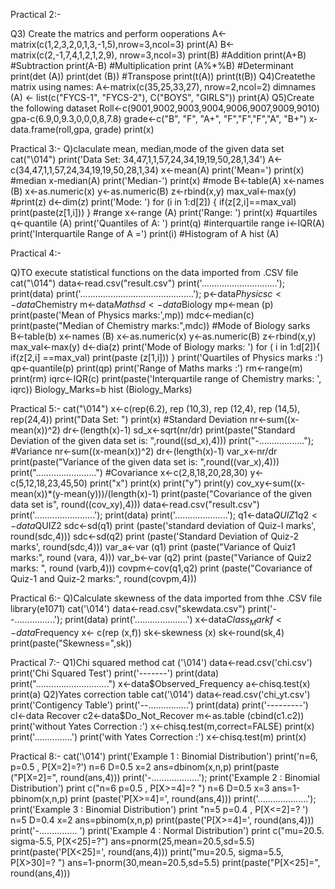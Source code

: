 Practical 2:-

Q3) Create the matrics and perform ooperations
A<-matrix(c(1,2,3,2,0,1,3,-1,5),nrow=3,ncol=3)
print(A)
B<-matrix(c(2,-1,7,4,1,2,1,2,9), nrow=3,ncol=3)
print(B)
#Addition
print(A+B)
#Subtraction
print(A-B)
#Multiplication
print (A%*%B)
#Determinant
print(det (A))
print(det (B))
#Transpose
print(t(A))
print(t(B))
Q4)Createthe matrix using names:
A<-matrix(c(35,25,33,27), nrow=2,ncol=2)
dimnames (A) <- list(c("FYCS-1", "FYCS-2"), C("BOYS", "GIRLS"))
print(A)
Q5)Create the following dataset
Roll<-c(9001,9002,9003,9004,9006,9007,9009,9010)
gpa-c(6.9,0,9.3,0,0,0,8,7.8)
grade<-c("B", "F", "A+", "F","F","F","A", "B+")
x-data.frame(roll,gpa, grade)
print(x)

Practical 3:-
Q)claculate mean, median,mode of the given data set
cat("\014")
print('Data Set: 34,47,1,1,57,24,34,19,19,50,28,1,34')
A<-c(34,47,1,1,57,24,34,19,19,50,28,1,34)
x<-mean(A)
print('Mean=')
print(x)
#median
x-median(A)
print('Median-')
print(x)
#mode
B<-table(A)
x<-names (B)
x<-as.numeric(x)
y<-as.numeric(B)
z<-rbind(x,y)
max_val<-max(y)
#print(z)
d<-dim(z)
print('Mode: ')
for (i in 1:d[2]) {
if(z[2,i]==max_val)
print(paste(z[1,i]))
}
#range
x<-range (A)
print('Range: ')
print(x)
#quartiles
q<-quantile (A)
print('Quantiles of A: ')
print(q)
#interquartile range
i<-IQR(A)
print('Interquartile Range of A =')
print(i)
#Histogram of A
hist (A)

Practical 4:-

Q)TO execute statistical functions on the data imported from .CSV file
cat("\014")
data<-read.csv("result.csv")
print('..............................');
print(data)
print('.............................................');
p<-data$Physics
c<-data$Chemistry
m<-data$Maths
d<-data$Biology
mp<-mean (p)
print(paste('Mean of Physics marks:',mp))
mdc<-median(c)
print(paste("Median of Chemistry marks:",mdc))
#Mode of Biology sarks
B<-table(b)
x<-names (B)
x<-as.numeric(x)
y<-as.numeric(B)
z<-rbind(x,y)
max_val<-max(y)
d<-dia(z)
print('Mode of Biology marks: ')
for ( i in 1:d[2]){
if(z[2,i] ==max_val)
print(paste (z[1,i]))
}
print('Quartiles of Physics marks :')
qp<-quantile(p)
print(qp)
print('Range of Maths marks :')
rm<-range(m)
print(rm)
iqrc<-IQR(c)
print(paste('Interquartile range of Chemistry marks: ', iqrc))
Biology_Marks=b
hist (Biology_Marks)

Practical 5:-
cat("\014")
x<-c(rep(6.2), rep (10,3), rep (12,4), rep (14,5), rep(24,4))
print("Data Set: ")
print(x)
#Standard Deviation
nr<-sum((x-mean(x))^2)
dr<-(length(x)-1)
sd_x<-sqrt(nr/dr)
print(paste("Standard Deviation of the given data set is: ",round((sd_x),4)))
print("-..................");
#Variance
nr<-sum((x-mean(x))^2)
dr<-(length(x)-1)
var_x<-nr/dr
print(paste("Variance of the given data set is: ",round((var_x),4)))
print("........................")
#Covariance
x<-c(2,8,18,20,28,30)
y<-c(5,12,18,23,45,50)
print("x")
print(x)
print("y")
print(y)
cov_xy<-sum((x-mean(x))*(y-mean(y)))/(length(x)-1) 
print(paste("Covariance of the given data set is", round((cov_xy),4)))
data<-read.csv("result.csv")
print('........................');
print(data)
print('.....................');
q1<-data$QUIZ1
q2<-data$QUIZ2
sdc<-sd(q1) 
print (paste('standard deviation of Quiz-I marks', round(sdc,4)))
sdc<-sd(q2)
print (paste('Standard Deviation of Quiz-2 marks', round(sdc,4)))
var_a<-var (q1)
print (paste("Variance of Quiz1 marks:", round (vara, 4)))
var_b<-var (q2)
print (paste("Variance of Quiz2 marks: ", round (varb,4)))
covpm<-cov(q1,q2) 
print (paste("Covariance of Quiz-1 and Quiz-2 marks:", round(covpm,4)))


Practical 6:-
Q)Calculate skewness of the data imported from thhe .CSV file
library(e1071)
cat('\014')
data<-read.csv("skewdata.csv")
print('--................');
print(data)
print('.....................')
x<-data$Class_Mark
f<-data$Frequency
x<- c(rep (x,f))
sk<-skewness (x)
sk<-round(sk,4)
print(paste("Skewness=",sk))


Practical 7:-
Q1)Chi  squared method
cat ('\014')
data<-read.csv('chi.csv')
print('Chi Squared Test')
print('-------')
print(data)
print(".............................")
x<-data$Observed_Frequency
a<-chisq.test(x)
print(a)
Q2)Yates correction table
cat('\014')
data<-read.csv('chi_yt.csv')
print('Contigency Table')
print('--................')
print(data)
print('---------')
cl<-data Recover
c2<-data$Do_Not_Recover
m<-as.table (cbind(c1.c2))
print('without Yates Correction :')
x<-chisq.test(m,correct=FALSE)
print(x)
print('...............')
print('with Yates Correction :')
x<-chisq.test(m)
print(x)


Practical 8:-
cat('\014')
print('Example 1 : Binomial Distribution')
print('n=6, p=0.5 , P[X=2]=?')
n=6
D=0.5
x=2
ans=dbinom(x,n,p)
print(paste ("P[X=2]=", round(ans,4)))
print('-...................');
print('Example 2 : Binomial Distribution')
print c("n=6 p=0.5 , P[X>=4]=? ")
n=6
D=0.5
x=3
ans=1-pbinom(x,n,p)
print (paste('P[X>=4]=', round(ans,4)))
print('....................');
print('Example 3 : Binomial Distribution')
print "n=5 p=0.4 , P[X<=2]=? ')
n=5
D=0.4
x=2
ans=pbinom(x,n,p)
print(paste('P[X>=4]=', round(ans,4)))
print('-............... ')
print('Example 4 : Normal Distribution')
print c("mu=20.5. sigma-5.5, P[X<25]=?")
ans=pnorm(25,mean=20.5,sd=5.5)
print(paste('P[X<25]=', round(ans,4)))
print("mu=20.5, sigma=5.5, P[X>30]=? ")
ans=1-pnorm(30,mean=20.5,sd=5.5)
print(paste("P[X<25]=", round(ans,4)))
